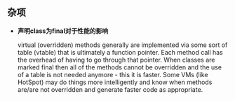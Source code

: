 ## 杂项

* **声明class为final对于性能的影响**

  virtual (overridden) methods generally are implemented via some sort of table (vtable) that is ultimately a function pointer. Each method call has the overhead of having to go through that pointer. When classes are marked final then all of the methods cannot be overridden and the use of a table is not needed anymore - this it is faster.
  Some VMs (like HotSpot) may do things more intelligently and know when methods are/are not overridden and generate faster code as appropriate.
